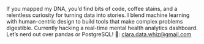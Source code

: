 If you mapped my DNA, you’d find bits of code, coffee stains, and a relentless curiosity for turning data into stories.
I blend machine learning with human-centric design to build tools that make complex problems digestible. Currently hacking a real-time mental health analytics dashboard. Let’s nerd out over pandas or PostgreSQL!
📩: clara.data.whiz@gmail.com
